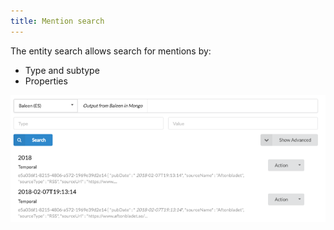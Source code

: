 ```yaml
---
title: Mention search
---
```


The entity search allows search for mentions by:

* Type and subtype
* Properties

![Entity details](assets/images/mention-search.png)
